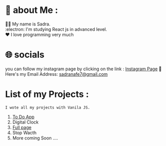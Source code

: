 # :mag_right: about Me : 
   :technologist: My name is Sadra. <br/>
   :electron: I'm studying React js in advanced level. <br/>
   :heart: I love programming very much
    
# :globe_with_meridians: socials
   you can follow my instagram page by clicking on the link : [Instagram Page](https://www.instagram.com/sadra_nafe/?r=nametag)
   :email: Here's my Email Address: sadranafe7@gmail.com

# List of my Projects : 
    I wote all my projects with Vanila JS. 
1) [To Do App](https://github.com/sadranafe/To-Do-app)
2) Digital Clock
3) [Full page](https://github.com/sadranafe/full-page)
4) Stop Wacth 
5) More coming Soon ....


<!---
sadranafe/sadranafe is a ✨ special ✨ repository because its `README.md` (this file) appears on your GitHub profile.
You can click the Preview link to take a look at your changes.
--->
